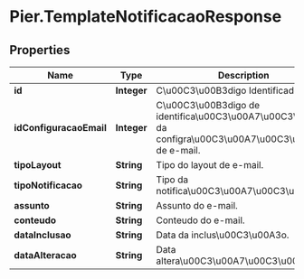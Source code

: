 # Pier.TemplateNotificacaoResponse

## Properties
Name | Type | Description | Notes
------------ | ------------- | ------------- | -------------
**id** | **Integer** | C\u00C3\u00B3digo Identificador. | [optional] 
**idConfiguracaoEmail** | **Integer** | C\u00C3\u00B3digo de identifica\u00C3\u00A7\u00C3\u00A3o da configra\u00C3\u00A7\u00C3\u00A3o de e-mail. | [optional] 
**tipoLayout** | **String** | Tipo do layout de e-mail. | [optional] 
**tipoNotificacao** | **String** | Tipo da notifica\u00C3\u00A7\u00C3\u00A3o. | [optional] 
**assunto** | **String** | Assunto do e-mail. | [optional] 
**conteudo** | **String** | Conteudo do e-mail. | [optional] 
**dataInclusao** | **String** | Data da inclus\u00C3\u00A3o. | [optional] 
**dataAlteracao** | **String** | Data altera\u00C3\u00A7\u00C3\u00A3o. | [optional] 


